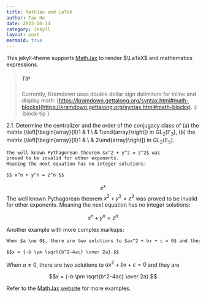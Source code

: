 ```yaml
---
title: MathJax and LaTeX
author: Tao He
date: 2023-10-14
category: Jekyll
layout: post
mermaid: true
---
```


This jekyll-theme supports [MathJax](https://www.mathjax.org/) to render $\LaTeX$
and mathematics expressions.

> ##### TIP
>
> Currently, Kramdown uses double dollar sign delimiters for inline and display math:
> [https://kramdown.gettalong.org/syntax.html#math-blocks](https://kramdown.gettalong.org/syntax.html#math-blocks).
{: .block-tip }

2.1. Determine the centralizer and the order of the conjugacy class of
(a) the matrix \(\left[\begin{array}{ll}1 & 1 \\ & 1\end{array}\right]\) in $G L_{2}\left(\mathbb{F}_{3}\right)$, 
(b) the matrix \(\left[\begin{array}{ll}1 & \\ & 2\end{array}\right]\) in $G L_{2}\left(\mathbb{F}_{5}\right)$.

```markdown
The well known Pythagorean theorem $x^2 + y^2 = z^2$ was
proved to be invalid for other exponents.
Meaning the next equation has no integer solutions:

$$ x^n + y^n = z^n $$
```
$$e^x$$
The well known Pythagorean theorem $x^2 + y^2 = z^2$ was
proved to be invalid for other exponents.
Meaning the next equation has no integer solutions:

$$ x^n + y^n = z^n $$



Another example with more complex markups:

```markdown
When $a \ne 0$, there are two solutions to $ax^2 + bx + c = 0$ and they are

$$x = {-b \pm \sqrt{b^2-4ac} \over 2a}.$$
```

When $a \ne 0$, there are two solutions to $ax^2 + bx + c = 0$ and they are

$$x = {-b \pm \sqrt{b^2-4ac} \over 2a}.$$

Refer to the [MathJax website](https://docs.mathjax.org/en/latest/index.html) for more examples.
